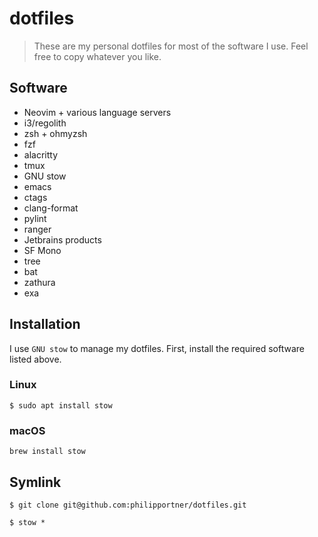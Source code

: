 # dotfiles
> These are my personal dotfiles for most of the software I use. Feel free to copy whatever you like.

## Software
- Neovim + various language servers
- i3/regolith
- zsh + ohmyzsh
- fzf
- alacritty
- tmux
- GNU stow
- emacs
- ctags
- clang-format
- pylint
- ranger
- Jetbrains products
- SF Mono
- tree
- bat
- zathura
- exa

## Installation
I use `GNU stow` to manage my dotfiles.
First, install the required software listed above.

### Linux

    $ sudo apt install stow

### macOS

    brew install stow

## Symlink

    $ git clone git@github.com:philipportner/dotfiles.git

    $ stow *
